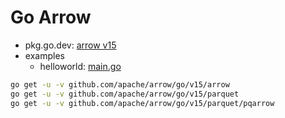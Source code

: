 # Go Arrow

- pkg.go.dev: [arrow v15](https://pkg.go.dev/github.com/apache/arrow/go/v15)
- examples
  - helloworld: [main.go](https://github.com/apache/arrow/blob/main/go/arrow/_examples/helloworld/main.go)

```bash
go get -u -v github.com/apache/arrow/go/v15/arrow
go get -u -v github.com/apache/arrow/go/v15/parquet
go get -u -v github.com/apache/arrow/go/v15/parquet/pqarrow
```


